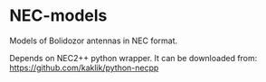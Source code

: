 # NEC-models
Models of Bolidozor antennas in NEC format.

Depends on NEC2++ python wrapper. It can be downloaded from: https://github.com/kaklik/python-necpp

